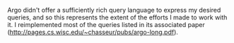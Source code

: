 Argo didn't offer a sufficiently rich query language to express my desired
queries, and so this represents the extent of the efforts I made to work with
it. I reimplemented most of the queries listed in its associated paper
(http://pages.cs.wisc.edu/~chasseur/pubs/argo-long.pdf).
